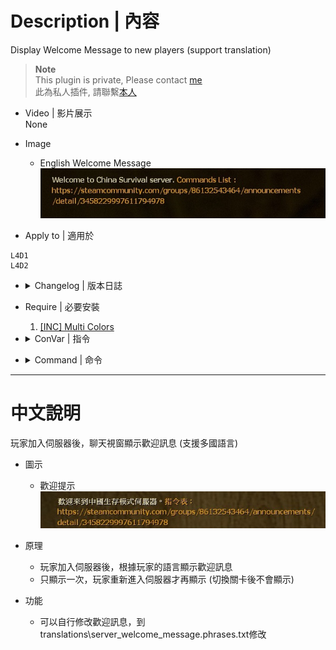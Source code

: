 # Description | 內容
Display Welcome Message to new players (support translation)

> __Note__ <br/>
This plugin is private, Please contact [me](https://github.com/fbef0102/Game-Private_Plugin#私人插件列表-private-plugins-list)<br/>
此為私人插件, 請聯繫[本人](https://github.com/fbef0102/Game-Private_Plugin#私人插件列表-private-plugins-list)

* Video | 影片展示
<br/>None

* Image
	* English Welcome Message
	<br/>![server_welcome_message_1](image/server_welcome_message_1.jpg)

* Apply to | 適用於
```
L4D1 
L4D2
```

* <details><summary>Changelog | 版本日誌</summary>

	* v1.1 (2022-12-6)
		* Request by Yabi
		* Display welcome message each time after changing map

	* v1.0 (2022-12-4)
		* Request by GGM
		* Initial Release
</details>

* Require | 必要安裝
	1. [[INC] Multi Colors](https://forums.alliedmods.net/showthread.php?t=247770)

* <details><summary>ConVar | 指令</summary>

	* cfg/sourcemod/server_welcome_message.cfg
		```php
		// Delay to display welcome message after new player joins server
		server_welcome_message_delay "5.0"

		// If 1, display welcome message each time after changing map
		server_welcome_message_each_map "0"
		```
</details>

* <details><summary>Command | 命令</summary>
	
	None
</details>

- - - -
# 中文說明
玩家加入伺服器後，聊天視窗顯示歡迎訊息 (支援多國語言)

* 圖示
	* 歡迎提示
	<br/>![server_welcome_message_2](image/server_welcome_message_2.jpg)

* 原理
	* 玩家加入伺服器後，根據玩家的語言顯示歡迎訊息
	* 只顯示一次，玩家重新進入伺服器才再顯示 (切換關卡後不會顯示)

* 功能
	* 可以自行修改歡迎訊息，到translations\server_welcome_message.phrases.txt修改